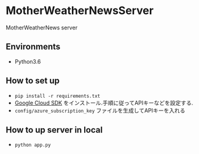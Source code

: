 # MotherWeatherNewsServer
MotherWeatherNews server

## Environments
- Python3.6

## How to set up
- ```pip install -r requirements.txt```
- [Google Cloud SDK](https://cloud.google.com/natural-language/docs/getting-started?hl=ja) をインストール.手順に従ってAPIキーなどを設定する.
- `config/azure_subscription_key` ファイルを生成してAPIキーを入れる

## How to up server in local
- ```python app.py```
